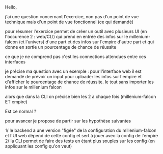 Hello,

j'ai une question concernant l'exercice, non pas d'un point de vue technique mais d'un point de vue fonctionnel (ce qui demandé)

pour résumer l'exercice permet de créer un outil avec plusieurs UI (en l'occurence 2 : web/CLI) qui prend en entrée des infos sur le millenium-falcon (et l'univers)  d'une part et des infos sur l'empire d'autre part et qui donne en sortie un pourcentage de chance de réussite

ce que je ne comprend pas c'est les connections attendues entre ces interfaces

je précise ma question avec un exemple : 
pour l'interface web il est demandé de prévoir un input pour uploader les infos sur l'empire et d'afficher le pourcentage de chance de réussite.
le tout sans importer les infos sur le millenium falcon  

alors que dans la CLI on précise bien les 2 à chaque fois (millenium-falcon ET empire)

Est ce normal ?

pour avancer je propose de partir sur les hypothèse suivantes

1/ le backend a une version "figée" de la configuration du millenium-falcon et l'UI web dépend de cette config et sert à jouer avec la config de l'empire
2/ la CLI permet de faire des tests en étant plus souples sur les config (en appliquant les config qu'on veut)